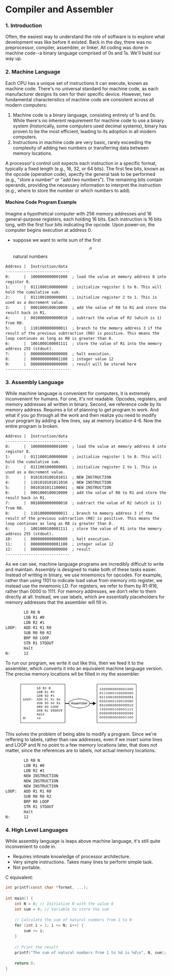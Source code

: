 # Compiler and Assembler

### 1. Introduction

Often, the easiest way to understand the role of software is to explore what development was like before it existed. Back in the day, there was no preprocessor, compiler, assembler, or linker. All coding was done in machine code--a binary language comprised of 0s and 1s. We'll build our way up.&#x20;

### 2. Machine Language

Each CPU has a unique set of instructions it can execute, known as machine code. There's no universal standard for machine code, as each manufacturer designs its own for their specific device. However, two fundamental characteristics of machine code are consistent across all modern computers:

1. Machine code is a binary language, consisting entirely of 1s and 0s. While there's no inherent requirement for machine code to use a binary system (historically, some computers used decimal systems), binary has proven to be the most efficient, leading to its adoption in all modern computers.
2. &#x20;Instructions in machine code are very basic, rarely exceeding the complexity of adding two numbers or transferring data between memory locations.

A processor's control unit expects each instruction in a specific format, typically a fixed length (e.g., 16, 32, or 64 bits). The first few bits, known as the opcode (operation code), specify the general task to be performed (e.g., "store a number" or "add two numbers"). The remaining bits contain operands, providing the necessary information to interpret the instruction (e.g., where to store the number or which numbers to add).

#### Machine Code Program Example

Imagine a hypothetical computer with 256 memory addresses and 16 general-purpose registers, each holding 16 bits. Each instruction is 16 bits long, with the first four bits indicating the opcode. Upon power-on, the computer begins execution at address 0.

* suppose we want to write sum of the first $$𝑛$$ natural numbers

```asm6502
Address |  Instruction/data 
----------------------------
0:      |  1000000000001000  ; load the value at memory address 8 into register 0.
1:      |  0111000100000000  ; initialize register 1 to 0. This will hold the cumulative sum.
2:      |  0111001000000001  ; initialize register 2 to 1. This is used as a decrement value.
3:      |  0001000100010000  ; add the value of R0 to R1 and store the result back in R1.
4:      |  0010000000000010  ; subtract the value of R2 (which is 1) from R0.
5:      |  1101000000000011  ; branch to the memory address 3 if the result of the previous subtraction (R0) is positive. This means the loop continues as long as R0 is greater than 0.
6:      |  1001000100001111  ; store the value of R1 into the memory address 255 (stdout).
7:      |  0000000000000000  ; halt execution.
8:      |  0000000000001100  ; integer value 12
9:      |  0000000000000000  ; result will be stored here
----------------------------
```

### 3. Assembly Language&#x20;

While machine language is convenient for computers, it is extremely inconvenient for humans. For one, it's not readable. Opcodes, registers, and memory addresses all written in binary. Second, we reference code by its memory address. Requires a lot of planning to get program to work. And what if you go through all the work and then realize you need to modify your program by adding a few lines, say at memory location 4-6. Now the entire program is broken.&#x20;

```asm6502
Address |  Instruction/data 
----------------------------
0:      |  1000000000001000  ; load the value at memory address 8 into register 0.
1:      |  0111000100000000  ; initialize register 1 to 0. This will hold the cumulative sum.
2:      |  0111001000000001  ; initialize register 2 to 1. This is used as a decrement value.
3:      |  0101010100101011  ; NEW INSTRUCTION
4:      |  1101010101011010  ; NEW INSTRUCTION
5:      |  0010101011100001  ; NEW INSTRUCTION
6:      |  0001000100010000  ; add the value of R0 to R1 and store the result back in R1.
7:      |  0010000000000010  ; subtract the value of R2 (which is 1) from R0.
8:      |  1101000000000011  ; branch to memory address 3 if the result of the previous subtraction (R0) is positive. This means the loop continues as long as R0 is greater than 0.
6:      |  1001000100001111  ; store the value of R1 into the memory address 255 (stdout).
10:     |  0000000000000000  ; halt execution.
11:     |  0000000000001100  ; integer value 12
12:     |  0000000000000000  ; result 
----------------------------
```

As we can see, machine language programs are incredibly difficult to write and maintain. Assembly is designed to make both of these tasks easier. Instead of writing in binary, we use mnemonics for opcodes. For example, rather than using 1101 to indicate load value from memory into register, we instead use the mnemonic LD. For registers, we refer to them by R1-R16, rather than 0000 to 1111. For memory addresses, we don't refer to them directly at all. Instead, we use labels, which are essentially placeholders for memory addresses that the assembler will fill in.&#x20;

```
        LD R0 N   
        LDB R1 #0      
        LDB R2 #1     
LOOP:   ADD R1 R1 R0   
        SUB R0 R0 R2   
        BRP R0 LOOP
        STR R1 STDOUT
        Halt      
N:      12
```

To run our program, we write it out like this, then we feed it to the assembler, which converts it into an equivalent machine language version. The precise memory locations wll be filled in my the assembler.&#x20;

<figure><img src="../.gitbook/assets/Frame 65 (2).png" alt="" width="375"><figcaption></figcaption></figure>

This solves the problem of being able to modify a program. Since we're reffering to labels, rather than raw addresses, even if we insert some lines and LOOP and N no point to a few memory locations later, that does not matter, since the references are to labels, not actual memory locations.&#x20;

```
        LD R0 N   
        LDB R1 #0      
        LDB R2 #1  
        NEW INSTRUCTION
        NEW INSTRUCTION
        NEW INSTRUCTION   
LOOP:   ADD R1 R1 R0   
        SUB R0 R0 R2   
        BRP R0 LOOP
        STR R1 STDOUT 
        Halt      
N:      12
```

### 4. High Level Languages

While assembly language is leaps above machine language, it's still quite inconvenient to code in.&#x20;

* Requires intimate knowledge of processor architecture.&#x20;
* Very simple instructions. Takes many lines to perform simple task.&#x20;
* Not portable.&#x20;

C equivalent:

```c
int printf(const char *format, ...);

int main() {
    int N = 8; // Initialize N with the value 8
    int sum = 0; // Variable to store the sum

    // Calculate the sum of natural numbers from 1 to N
    for (int i = 1; i <= N; i++) {
        sum += i;
    }

    // Print the result
    printf("The sum of natural numbers from 1 to %d is %d\n", N, sum);

    return 0;
}

```
